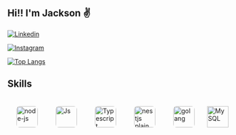 ## Hi!! I'm Jackson ✌️

<!-- Redes sociais -->

[![Linkedin](https://img.shields.io/badge/LinkedIn-0077B5?style=for-the-badge&logo=linkedin&logoColor=white)](https://www.linkedin.com/in/jackson-santana-07713a181/) 

[![Instagram](https://img.shields.io/badge/Instagram-E4405F?style=for-the-badge&logo=instagram&logoColor=white)](https://www.instagram.com/_jotagod/)


<!-- Linguagens mais usadas  -->

[![Top Langs](https://github-readme-stats.vercel.app/api/top-langs/?username=jotaGGod&hide_progress=true)]()

## Skills
<!-- Tecnologias -->

<div style="display: flex; justify-content: space-around; "><br>
    <img width="48" height="48" src="https://img.icons8.com/fluency/48/node-js.png" alt="node-js" style="border-radius: 15%; margin: 20"/>    
    <img width="48" height="48" src="https://cdn-icons-png.flaticon.com/128/5968/5968292.png" alt="Js " title="Js" style="border-radius: 15%; margin: 20">
    <img width="48" height="48"  src="https://cdn-icons-png.flaticon.com/128/5968/5968381.png" alt="Typescript" title="Typescript" style="border-radius: 15%; margin: 20">
    <img width="48" height="48" src="https://static-00.iconduck.com/assets.00/nestjs-plain-icon-512x510-3pkb2qwx.png" alt="nestjs plain icon" title="nestjs" style="border-radius: 15%; margin: 20">    
    <img width="48" height="48" alt="golang" src="https://img.icons8.com/color/48/000000/golang.png" style="border-radius: 15%; margin: 20"/>
    <img width="48" height="48" src="https://img.icons8.com/external-those-icons-flat-those-icons/48/external-MySQL-programming-and-development-those-icons-flat-those-icons.png" alt="MySQL" style="border-radius: 1%; margin: 20; margin-left: 8"/>
</div>

